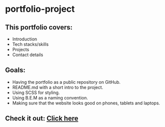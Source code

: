 # portfolio-project

## This portfolio covers:

- Introduction
- Tech stacks/skills
- Projects
- Contact details

## Goals:

- Having the portfolio as a public repository on GitHub.
- README.md with a short intro to the project.
- Using SCSS for styling.
- Using B.E.M as a naming convention.
- Making sure that the website looks good on phones, tablets and laptops.

## Check it out: [Click here](https://inga-a-n.github.io/portfolio-project/index_main)
